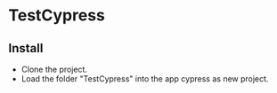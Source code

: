 # TestCypress

## Install

- Clone the project.
- Load the folder "TestCypress" into the app cypress as new project.
